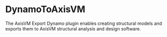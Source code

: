 # DynamoToAxisVM
The AxisVM Export Dynamo plugin enables creating structural models and exports them to AxisVM structural analysis and design software. 
